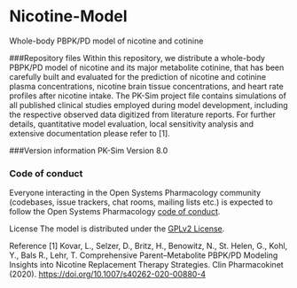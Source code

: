 # Nicotine-Model
Whole-body PBPK/PD model of nicotine and cotinine

###Repository files
Within this repository, we distribute a whole-body PBPK/PD model of nicotine and its major metabolite cotinine, that has been carefully built and evaluated for the prediction of nicotine and cotinine plasma concentrations, nicotine brain tissue concentrations, and heart rate profiles after nicotine intake.
The PK-Sim project file contains simulations of all published clinical studies employed during model development, including the respective observed data digitized from literature reports. For further details, quantitative model evaluation, local sensitivity analysis and extensive documentation please refer to [1].

###Version information
PK-Sim Version 8.0

### Code of conduct
Everyone interacting in the Open Systems Pharmacology community (codebases, issue trackers, chat rooms, mailing lists etc.) is expected to follow the Open Systems Pharmacology [code of conduct](https://github.com/Open-Systems-Pharmacology/Suite/blob/master/CODE_OF_CONDUCT.md#contributor-covenant-code-of-conduct).


License
The model is distributed under the [GPLv2 License](https://github.com/Open-Systems-Pharmacology/Suite/blob/develop/LICENSE).

Reference
[1] Kovar, L., Selzer, D., Britz, H., Benowitz, N., St. Helen, G., Kohl, Y., Bals R., Lehr, T. Comprehensive Parent–Metabolite PBPK/PD Modeling Insights into Nicotine Replacement Therapy Strategies. Clin Pharmacokinet (2020). https://doi.org/10.1007/s40262-020-00880-4
